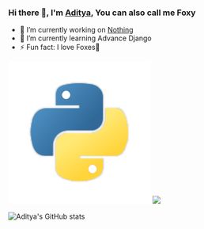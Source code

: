 ### Hi there 👋, I'm <a href="https://github.com/foxy4096">Aditya</a>, You can also call me Foxy

- 🔭 I’m currently working on <a href ="https://github.com/foxy4096">Nothing</a>
- 🌱 I’m currently learning Advance Django
- ⚡ Fun fact: I love Foxes🦊
<img src="https://raw.githubusercontent.com/github/explore/80688e429a7d4ef2fca1e82350fe8e3517d3494d/topics/python/python.png">
<img src="https://static.djangoproject.com/img/logos/django-logo-positive.svg">

![Aditya's GitHub stats](https://github-readme-stats.vercel.app/api?username=foxy4096)
